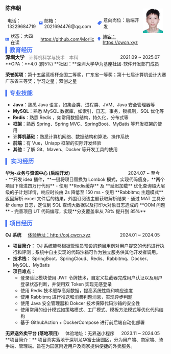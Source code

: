   <div style="display: flex; justify-content: space-between; padding-right: 10px; align-items: center">
    <div>
      <h3>陈伟朝</h3>
      <div style="display: grid; grid-template-columns: 1fr 1.5fr 1.5fr; grid-template-rows: repeat(2, 1fr); gap: 10px">
        <span style="display: flex; align-items: center; gap: 5px">
          <svg
            viewBox="64 64 896 896"
            focusable="false"
            data-icon="phone"
            width="1em"
            height="1em"
            fill="rgb(70, 114, 242)"
            aria-hidden="true"
          >
            <path
              d="M885.6 230.2L779.1 123.8a80.83 80.83 0 00-57.3-23.8c-21.7 0-42.1 8.5-57.4 23.8L549.8 238.4a80.83 80.83 0 00-23.8 57.3c0 21.7 8.5 42.1 23.8 57.4l83.8 83.8A393.82 393.82 0 01553.1 553 395.34 395.34 0 01437 633.8L353.2 550a80.83 80.83 0 00-57.3-23.8c-21.7 0-42.1 8.5-57.4 23.8L123.8 664.5a80.89 80.89 0 00-23.8 57.4c0 21.7 8.5 42.1 23.8 57.4l106.3 106.3c24.4 24.5 58.1 38.4 92.7 38.4 7.3 0 14.3-.6 21.2-1.8 134.8-22.2 268.5-93.9 376.4-201.7C828.2 612.8 899.8 479.2 922.3 344c6.8-41.3-6.9-83.8-36.7-113.8z"
            ></path>
          </svg>
          <span>电话：13229684719</span>
        </span>
        <span style="display: flex; align-items: center; gap: 5px">
          <svg
            viewBox="64 64 896 896"
            focusable="false"
            data-icon="mail"
            width="1em"
            height="1em"
            fill="rgb(70, 114, 242)"
            aria-hidden="true"
          >
            <path
              d="M928 160H96c-17.7 0-32 14.3-32 32v640c0 17.7 14.3 32 32 32h832c17.7 0 32-14.3 32-32V192c0-17.7-14.3-32-32-32zm-80.8 108.9L531.7 514.4c-7.8 6.1-18.7 6.1-26.5 0L189.6 268.9A7.2 7.2 0 01194 256h648.8a7.2 7.2 0 014.4 12.9z"
            ></path>
          </svg>
          <span>邮箱：2021694476@qq.com</span>
        </span>
        <span style="display: flex; align-items: center; gap: 5px">
          <svg
            viewBox="64 64 896 896"
            focusable="false"
            data-icon="tag"
            width="1em"
            height="1em"
            fill="rgb(70, 114, 242)"
            aria-hidden="true"
          >
            <path
              d="M938 458.8l-29.6-312.6c-1.5-16.2-14.4-29-30.6-30.6L565.2 86h-.4c-3.2 0-5.7 1-7.6 2.9L88.9 557.2a9.96 9.96 0 000 14.1l363.8 363.8c1.9 1.9 4.4 2.9 7.1 2.9s5.2-1 7.1-2.9l468.3-468.3c2-2.1 3-5 2.8-8zM699 387c-35.3 0-64-28.7-64-64s28.7-64 64-64 64 28.7 64 64-28.7 64-64 64z"
            ></path>
          </svg>
          <span>意向岗位：后端开发</span>
        </span>
        <span style="display: flex; align-items: center; gap: 5px">
          <svg
            viewBox="64 64 896 896"
            focusable="false"
            data-icon="idcard"
            width="1em"
            height="1em"
            fill="rgb(70, 114, 242)"
            aria-hidden="true"
          >
            <path
              d="M373 411c-28.5 0-51.7 23.3-51.7 52s23.2 52 51.7 52 51.7-23.3 51.7-52-23.2-52-51.7-52zm555-251H96c-17.7 0-32 14.3-32 32v640c0 17.7 14.3 32 32 32h832c17.7 0 32-14.3 32-32V192c0-17.7-14.3-32-32-32zM608 420c0-4.4 1-8 2.3-8h123.4c1.3 0 2.3 3.6 2.3 8v48c0 4.4-1 8-2.3 8H610.3c-1.3 0-2.3-3.6-2.3-8v-48zm-86 253h-43.9c-4.2 0-7.6-3.3-7.9-7.5-3.8-50.5-46-90.5-97.2-90.5s-93.4 40-97.2 90.5c-.3 4.2-3.7 7.5-7.9 7.5H224a8 8 0 01-8-8.4c2.8-53.3 32-99.7 74.6-126.1a111.8 111.8 0 01-29.1-75.5c0-61.9 49.9-112 111.4-112s111.4 50.1 111.4 112c0 29.1-11 55.5-29.1 75.5 42.7 26.5 71.8 72.8 74.6 126.1.4 4.6-3.2 8.4-7.8 8.4zm278.9-53H615.1c-3.9 0-7.1-3.6-7.1-8v-48c0-4.4 3.2-8 7.1-8h185.7c3.9 0 7.1 3.6 7.1 8v48h.1c0 4.4-3.2 8-7.1 8z"
            ></path>
          </svg>
          <span>状态：大四在读</span>
        </span>
        <span style="display: flex; align-items: center; gap: 5px">
          <svg
            viewBox="64 64 896 896"
            focusable="false"
            data-icon="github"
            width="1em"
            height="1em"
            aria-hidden="true"
            fill="rgb(70, 114, 242)"
          >
            <path
              d="M511.6 76.3C264.3 76.2 64 276.4 64 523.5 64 718.9 189.3 885 363.8 946c23.5 5.9 19.9-10.8 19.9-22.2v-77.5c-135.7 15.9-141.2-73.9-150.3-88.9C215 726 171.5 718 184.5 703c30.9-15.9 62.4 4 98.9 57.9 26.4 39.1 77.9 32.5 104 26 5.7-23.5 17.9-44.5 34.7-60.8-140.6-25.2-199.2-111-199.2-213 0-49.5 16.3-95 48.3-131.7-20.4-60.5 1.9-112.3 4.9-120 58.1-5.2 118.5 41.6 123.2 45.3 33-8.9 70.7-13.6 112.9-13.6 42.4 0 80.2 4.9 113.5 13.9 11.3-8.6 67.3-48.8 121.3-43.9 2.9 7.7 24.7 58.3 5.5 118 32.4 36.8 48.9 82.7 48.9 132.3 0 102.2-59 188.1-200 212.9a127.5 127.5 0 0138.1 91v112.5c.8 9 0 17.9 15 17.9 177.1-59.7 304.6-227 304.6-424.1 0-247.2-200.4-447.3-447.5-447.3z"
            ></path>
          </svg>
          <a href="https://github.com/Moriic">https://github.com/Moriic</a>
        </span>
        <span style="display: flex; align-items: center; gap: 5px">
          <svg
            viewBox="64 64 896 896"
            focusable="false"
            data-icon="bulb"
            width="1em"
            height="1em"
            fill="rgb(70, 114, 242)"
            aria-hidden="true"
          >
            <path
              d="M348 676.1C250 619.4 184 513.4 184 392c0-181.1 146.9-328 328-328s328 146.9 328 328c0 121.4-66 227.4-164 284.1V792c0 17.7-14.3 32-32 32H380c-17.7 0-32-14.3-32-32V676.1zM392 888h240c4.4 0 8 3.6 8 8v32c0 17.7-14.3 32-32 32H416c-17.7 0-32-14.3-32-32v-32c0-4.4 3.6-8 8-8z"
            ></path>
          </svg>
          <a href="https://cwcn.xyz" color="blue">博客：https://cwcn.xyz</a>
        </span>
      </div>
    </div>
    <div>
      <img
        src="https://raw.githubusercontent.com/Moriic/picture/main/image/1713363814_0.jpg"
        style="width: 90px"
        alt=""
      />
    </div>
  </div>
<strong style="border-left: 5px solid rgb(70, 114, 242); color:  rgb(70, 114, 242); padding-left: 8px; font-size: 15px; font-weight: bold; font-size: 18px">教育经历</strong>

<div style="display: flex; justify-content: space-between; padding-right: 20px; align-items: center;">
    <div>
        <strong style="font-size: 15px">深圳大学</strong> 
    	<span style="color: grey; margin-left: 10px">计算机科学与技术</span>
        <span style="color: grey; margin-left: 10px">本科</span>
    </div>
    <span>2021.09 ~ 2025.07</span>
</div>
**GPA：**4.0  (前5%)       **社团：**深圳大学华为基座社团-软件开发部门成员

**荣誉奖项**：第十五届蓝桥杯全国二等奖，广东省一等奖；第十七届计算机设计大赛广东省三等奖；学习之星；双创之星

<strong style="border-left: 5px solid rgb(70, 114, 242); color:  rgb(70, 114, 242); padding-left: 8px; font-size: 15px; font-weight: bold; font-size: 18px">专业技能</strong>

- **Java**：熟悉 Java 语言，如集合类、进程类、JVM、Java 安全管理器等 
- **MySQL**：熟悉 MySQL 数据库，如索引，日志，事务，锁机制，SQL 优化等
- **Redis**：熟悉 Redis ，如常用数据结构，持久化，分布式等
- **框架**：熟悉 Spring、Spring MVC、SpringBoot、MyBatis 等开发框架的使用
- **计算机基础**：熟悉计算机网络、数据结构和算法、操作系统
- **前端**：有 Vue，Uniapp 框架的实际开发经验
- **其他**：了解 Git、Maven、Docker 等开发工具的使用

<strong style="border-left: 5px solid rgb(70, 114, 242); color:  rgb(70, 114, 242); padding-left: 8px; font-size: 15px; font-weight: bold; font-size: 18px"> 实习经历 </strong>

<div style="display: flex; justify-content: space-between; padding-right: 20px; align-items: center">
    <strong> 华为-业务与资源中心 (后端开发) </strong>
    <span> 2024.07 ~ 至今 </span>
</div>
- **开发 idea 插件，**一键将项目替换为 Lombok 模式，实现代码瘦身，**两个项目下降进四万行代码**
- 使用 **Redis缓存** 及 **延迟加载** 优化查询超大层级的子计划详情，响应时长由 2s 降低至 150 ms
- 使用 **Rabbitmq 主题模式**返回解析 excel 文件后的结果，外围订阅该主题获取解析结果
- 通过 MAT 工具分析 dump 日志，定位到 SQL 查询大数据以及打印大对象日志造成的 **OOM 问题**
- 完善项目 UT 代码编写，实现**分支覆盖率从 78% 提升到 85%**

<strong style="border-left: 5px solid rgb(70, 114, 242); color:  rgb(70, 114, 242); padding-left: 8px; font-size: 15px; font-weight: bold; font-size: 18px"> 项目经历 </strong>

<div style="display: flex; justify-content: space-between; padding-right: 20px; align-items: center">
  	<div style="display: flex; gap: 20px">
	  <strong> OJ 系统 </strong>
      <a href="http://coj.cwcn.xyz">体验地址：http://coj.cwcn.xyz</a>
    </div>
    <span> 2024.01 ~ 2024.05 </span>
</div>

- **项目简介：** OJ 系统能够根据管理员预设的题目用例对用户提交的代码进行执行和评测；系统中自主实现的代码沙箱可作为独立服务供其他开发者调用。
- **技术栈：** SpringBoot、SpringCloud、Redis、Rabbitmq、Docker、MySQL、MyBatis
- **项目难点：**
  - 登录验证模块使用 JWT 令牌技术，自定义拦截器完成用户认证以及用户登录状态判断，并使用双 Token 实现无感登录
  - 使用 Redis 技术缓存高频数据，提高系统性能和响应速度
  - 使用 Rabbitmq 进行推送和消费判题消息，实现异步判题
  - 使用 Java 安全管理器和 Dokcer 技术保障代码沙箱的安全性
  - 使用常用的设计模式如策略模式、工厂模式、模板方法模式等优化代码结构
  - 基于 GithubAction + DockerCompose 进行前后端自动化部署

<div style="display: flex; justify-content: space-between; padding-right: 20px; align-items: center">
  	<div style="display: flex; gap: 20px">
	  <strong> 无界送外卖平台 (落地项目) </strong>
      <a>体验地址：无界送小程序</a>
    </div>
    <span> 2023.11 ~ 2024.05 </span>
</div>
**项目简介：** 项目真实落地于深圳龙华富士康园区，分为用户端、商家端、骑手端、管理端。旨在为园区附近用户及商家提供便捷的外卖服务。
